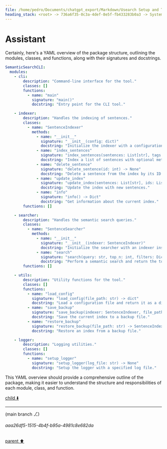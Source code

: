 ```yaml
---
file: /home/pedro/Documents/chatgpt_export/Markdown/Usearch Setup and Testing.md
heading_stack: <root> -> 736a6f35-0c3a-4def-8e5f-fb433283b0a3 -> System -> 7e1fc11a-385d-4641-83a5-24bcd0f772a6 -> System -> aaa28f28-7a3d-4adc-9c31-2e24b825ee2c -> User -> 431e417f-ba17-4c71-8651-4bb4fc005b8a -> Assistant -> 5efa9536-227a-4097-a943-8a062fa36ebb -> Tool -> 0125b662-4281-4b16-a7df-c31bce9c8ddd -> Assistant -> bbb603db-a333-4ce8-90a2-a060fe0913fe -> Tool -> e359e771-2ded-442d-84dd-9197c84f3a10 -> Assistant -> 52917e86-ff86-4af7-b631-331103ecd0ba -> Tool -> faa2d1e3-8ba1-40f7-bb9b-0529d8b66d9b -> Assistant -> eedb56d6-43ee-4b2a-bab7-b0a66cd5e743 -> Tool -> ede47510-19d2-4507-9e28-e101779dfc56 -> Assistant -> d36982cb-1dff-408e-a3e2-7ebbd9651f28 -> Tool -> 80c4522b-cbf5-44a7-a234-be8818417cee -> Assistant -> f9a4c4b4-dd9b-4aa5-a44d-8261813f74eb -> Tool -> 3d31e99b-d204-492b-bb21-a15ae70e39e5 -> Assistant -> ffe7ec2c-9ab9-41fd-af79-b5dbd8ab21d2 -> Tool -> 2d62042c-555a-4768-ad75-ac8471355ad9 -> Assistant -> aaa2efa5-1015-45f4-a14e-2ac9de41f9d3 -> User -> 27e9ad5a-5943-4b9a-8d53-57be00420983 -> Assistant -> efdfb750-f062-49f0-a748-0aaef6133343 -> Tool -> e64111fc-6337-49bf-9f28-90254d2d75a8 -> Assistant -> d9e1ada1-bceb-4e5a-adc2-f07012d9ddb2 -> Tool -> 270ee728-6db3-4efc-8743-9a1a75e88d1f -> Assistant -> eb022945-6bb7-497e-9288-7da0524271db -> Tool -> 07220b62-5840-461e-8dd2-094eb7b9ea9b -> Assistant -> 6af2f9ba-7e0c-41aa-bedb-a036a7ab2661 -> Tool -> 2b495532-8842-4d73-a1cd-7760c923cc4b -> Assistant -> aaa24e6b-073d-4378-aaa3-3b15770b7e04 -> User -> 4eb099d5-5320-4026-946d-3a316d081126 -> Assistant -> a5404c36-a23d-4d08-9288-5f367fa2af06 -> Tool -> Sample sentences with some similar and some different meanings -> Generate embeddings for the sample sentences -> Initialize a usearch index for the embeddings -> Add embeddings to the index -> Verify the index -> 1263b678-1c92-4fc2-a12f-55c3ec158473 -> Assistant -> 04cdd239-af78-40f6-b6fd-ab0e6e12f49d -> Tool -> Function to search for similar sentences -> Test the function with a query -> 59921e28-a359-43a8-9774-f7aed1c23927 -> Assistant -> aaa2ae00-752f-43a8-b40c-eb5a28503319 -> User -> c815a18a-ff6b-4013-9d73-1974a7e7f5e0 -> Assistant -> Features of a Robust Semantic Search Library -> Core Features -> Metadata Handling -> Interface -> Miscellaneous/Utility Functions -> Abstractions -> User-Friendly Design -> aaa258af-22d7-48e5-afd0-8ab0b857e61c -> User -> 98be4f3e-f01d-49f8-876d-b88c7ae4defb -> Assistant -> CLI Tool Design: SemanticSearchCLI -> Core Features -> Metadata Handling -> Interface -> Miscellaneous/Utility Functions -> Abstractions -> Example Commands -> User-Friendly Design -> aaa219da-7adc-4fd8-9b9f-9f6167516c14 -> User -> 5112851c-7493-4339-a32c-d61ad55e4011 -> Assistant
---
```

# Assistant

Certainly, here's a YAML overview of the package structure, outlining the modules, classes, and functions, along with their signatures and docstrings.

```yaml
SemanticSearchCLI:
  modules:
    - cli:
        description: "Command-line interface for the tool."
        classes: []
        functions:
          - name: "main"
            signature: "main()"
            docstring: "Entry point for the CLI tool."

    - indexer:
        description: "Handles the indexing of sentences."
        classes:
          - name: "SentenceIndexer"
            methods:
              - name: "__init__"
                signature: "__init__(config: dict)"
                docstring: "Initialize the indexer with a configuration."
              - name: "index_sentences"
                signature: "index_sentences(sentences: List[str], tags: List[Dict]) -> None"
                docstring: "Index a list of sentences with optional metadata tags."
              - name: "delete_sentence"
                signature: "delete_sentence(id: int) -> None"
                docstring: "Delete a sentence from the index by its ID."
              - name: "update_index"
                signature: "update_index(sentences: List[str], ids: List[int]) -> None"
                docstring: "Update the index with new sentences."
              - name: "info"
                signature: "info() -> Dict"
                docstring: "Get information about the current index."
        functions: []

    - searcher:
        description: "Handles the semantic search queries."
        classes:
          - name: "SentenceSearcher"
            methods:
              - name: "__init__"
                signature: "__init__(indexer: SentenceIndexer)"
                docstring: "Initialize the searcher with an indexer instance."
              - name: "search"
                signature: "search(query: str, top_n: int, filters: Dict) -> List[Dict]"
                docstring: "Perform a semantic search and return the top N results."
        functions: []

    - utils:
        description: "Utility functions for the tool."
        classes: []
        functions:
          - name: "load_config"
            signature: "load_config(file_path: str) -> dict"
            docstring: "Load a configuration file and return it as a dictionary."
          - name: "save_backup"
            signature: "save_backup(indexer: SentenceIndexer, file_path: str) -> None"
            docstring: "Save the current index to a backup file."
          - name: "restore_backup"
            signature: "restore_backup(file_path: str) -> SentenceIndexer"
            docstring: "Restore an index from a backup file."

    - logger:
        description: "Logging utilities."
        classes: []
        functions:
          - name: "setup_logger"
            signature: "setup_logger(log_file: str) -> None"
            docstring: "Setup the logger with a specified log file."
```

This YAML overview should provide a comprehensive outline of the package, making it easier to understand the structure and responsibilities of each module, class, and function.

[child ⬇️](#aaa26df5-1515-4b4f-b95a-4981c8e682da)

---

(main branch ⎇)
###### aaa26df5-1515-4b4f-b95a-4981c8e682da
[parent ⬆️](#5112851c-7493-4339-a32c-d61ad55e4011)
